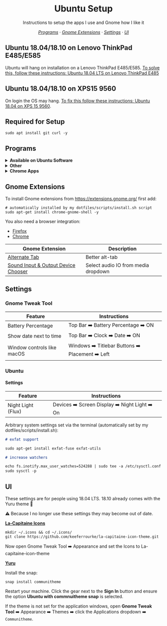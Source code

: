 <h1 align="center">Ubuntu Setup</h1>

<p align="center">Instructions to setup the apps I use and Gnome how I like it</p>

<p align="center">
    <em>
     <a href="#programs">Programs</a>
    · <a href="#gnome-extensions">Gnome Extensions</a>
    · <a href="#settings">Settings</a>
    · <a href="#ui">UI</a>
    </em>
</p>

## Ubuntu 18.04/18.10 on Lenovo ThinkPad E485/E585

Ubuntu will hang on installation on a Lenovo ThinkPad E485/E585. [To solve this, follow these instructions: Ubuntu 18.04 LTS on Lenovo ThinkPad E485](https://medium.com/@jthegedus/ubuntu-18-04-lts-on-lenovo-thinkpad-e485-15e1d601473f)

## Ubuntu 18.04/18.10 on XPS15 9560

On login the OS may hang. [To fix this follow these instructions: Ubuntu 18.04 on XPS 15 9560](https://medium.com/@jthegedus/ubuntu-18-04-lts-on-a-dell-xps-db4dcee9a2f9).

## Required for Setup

```shell
sudo apt install git curl -y
```

## Programs

<details>
<summary><b>Available on Ubuntu Software</b></summary>

| App                                     | Description                                                                                                     |
| --------------------------------------- | --------------------------------------------------------------------------------------------------------------- |
| Discord                                 | All-in-one voice and text chat for gamers                                                                       |
| GitKraken                               | Git GUI. If downloaded from their website, run: `sudo apt install libgnome-keyring-common libgnome-keyring-dev` |
| [Gimp](https://www.gimp.org/)           | GNU Image Manipulation Program                                                                                  |
| GNOME Tweaks                            | Gnome GUI Tweaks (ships with 18.10)                                                                             |
| Signal                                  | Signal Private Messenger for Windows, Mac, and Linux                                                            |
| Slack                                   | Team communication and collaboration                                                                            |
| [Solaar](https://pwr.github.io/Solaar/) | Browse faster by blocking ads and trackers that violate your privacy and cost you time and money.               |
| [Synergy](https://symless.com/synergy)  | Share one mouse and keyboard between multiple computers                                                         |
| VLC                                     | Media player                                                                                                    |
| VSCode                                  | Code Editor                                                                                                     |

</details>

<details>
<summary><b>Other</b></summary>

| App                                                                                    | Description                                                  |
| -------------------------------------------------------------------------------------- | ------------------------------------------------------------ |
| [Chrome](https://www.google.com.au/chrome/browser/desktop/index.html)                  | Google's web browser                                         |
| [Etcher](https://etcher.io)                                                            | Flash OS images to SD cards & USB drives, safely and easily. |
| [Private Internet Access](https://www.privateinternetaccess.com/pages/client-support/) | VPN                                                          |
| [Vivaldi](https://vivaldi.com/download/)                                               | Fast, customisable web browser                               |

</details>

<details>
<summary><b>Chrome Apps</b></summary>

| App                                                                                                               | Description                                |
| ----------------------------------------------------------------------------------------------------------------- | ------------------------------------------ |
| [Authy](https://chrome.google.com/webstore/detail/authy/gaedmjdfmmahhbjefcbgaolhhanlaolb?hl=en)                   | Single 2FA app running on all your devices |
| [Kindle](https://chrome.google.com/webstore/detail/kindle-cloud-reader/icdipabjmbhpdkjaihfjoikhjjeneebd?hl=en-US) | Read your Kindle titles anywhere           |

</details>

## Gnome Extensions

To install Gnome extensions from <https://extensions.gnome.org/> first add:

```shell
# automatically installed by my dotfiles/scripts/install.sh script
sudo apt-get install chrome-gnome-shell -y
```

You also need a browser integration:

- [Firefox](https://addons.mozilla.org/en-US/firefox/addon/gnome-shell-integration/)
- [Chrome](https://chrome.google.com/webstore/detail/gnome-shell-integration/gphhapmejobijbbhgpjhcjognlahblep)

| Gnome Extension                                                                                                | Description                         |
| -------------------------------------------------------------------------------------------------------------- | ----------------------------------- |
| [Alternate Tab](https://extensions.gnome.org/extension/15/alternatetab/)                                       | Better alt-tab                      |
| [Sound Input & Output Device Chooser](https://extensions.gnome.org/extension/906/sound-output-device-chooser/) | Select audio IO from media dropdown |

## Settings

### Gnome Tweak Tool

| Feature                    | Instructions                                     |
| -------------------------- | ------------------------------------------------ |
| Battery Percentage         | Top Bar ➡️ Battery Percentage ➡️ ON              |
| Show date next to time     | Top Bar ➡️ Clock ➡️ Date ➡️ ON                   |
| Window controls like macOS | Windows ➡️ Titlebar Buttons ➡️ Placement ➡️ Left |

### Ubuntu

#### Settings

| Feature            | Instructions                                   |
| ------------------ | ---------------------------------------------- |
| Night Light (Flux) | Devices ➡️ Screen Display ➡️ Night Light ➡️ On |

Arbitrary system settings set via the terminal (automatically set by my dotfiles/scripts/install.sh):

```markdown
# exfat support

sudo apt-get install exfat-fuse exfat-utils

# increase watchers

echo fs.inotify.max_user_watches=524288 | sudo tee -a /etc/sysctl.conf
sudo sysctl -p
```

## UI

These settings are for people using 18.04 LTS. 18.10 already comes with the Yuru theme 💯

⚠️ Because I no longer use these settings they may become out of date.

**[La-Capitaine Icons](https://github.com/keeferrourke/la-capitaine-icon-theme#preview)**

```shell
mkdir ~/.icons && cd ~/.icons/
git clone https://github.com/keeferrourke/la-capitaine-icon-theme.git
```

Now open Gnome Tweak Tool ➡️ Appearance and set the Icons to La-capitaine-icon-theme

**[Yuru](https://github.com/ubuntu/yaru#testing-yarucommunitheme-snap-on-ubuntu-1804-bionic-beaver)**

Install the snap:

```shell
snap install communitheme
```

Restart your machine. Click the gear next to the **Sign In** button and ensure the option **Ubuntu with commnuitheme snap** is selected.

If the theme is not set for the application windows, open **Gnome Tweak Tool** ➡️ Appearance ➡️ Themes ➡️ click the Applications dropdown ➡️ `Communitheme`.
